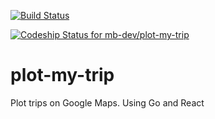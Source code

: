[![Build Status](https://travis-ci.org/mb-dev/plot-my-trip.svg?branch=master)](https://travis-ci.org/mb-dev/plot-my-trip/)

[ ![Codeship Status for mb-dev/plot-my-trip](https://codeship.com/projects/78878510-30d1-0133-8583-026237e4ffbb/status?branch=master)](https://codeship.com/projects/99649)

# plot-my-trip
Plot trips on Google Maps. Using Go and React
